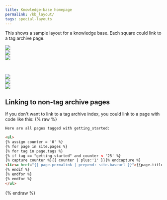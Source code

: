 ```yaml
---
title: Knowledge-base homepage
permalink: /kb_layout/
tags: special-layouts
---
```


This shows a sample layout for a knowledge base. Each square could link to a tag archive page. 


<div class="row">
          <div class="col-md-4"><a href="{{ "/tag-getting-started" | prepend: site.baseurl }}"><img src="//placehold.it/300x300" class="img-responsive"></a></div>
          <div class="col-md-4"><a href="{{ "/tag-overview" | prepend: site.baseurl }}"><img src="//placehold.it/300x300" class="img-responsive"></a></div>
          <div class="col-md-4"><a href="{{ "/tag-single-sourcing" | prepend: site.baseurl }}"><img src="//placehold.it/300x300" class="img-responsive"></a></div>
</div>
<p>&nbsp;</p>
<div class="row">
          <div class="col-md-4"><a href="{{ "/tag-publishing" | prepend: site.baseurl }}"><img src="//placehold.it/300x300" class="img-responsive"></a></div>
          <div class="col-md-4"><a href="{{ "/tag-special-layouts" | prepend: site.baseurl }}"><img src="//placehold.it/300x300" class="img-responsive"></a></div>
          <div class="col-md-4"><a href="{{ "/tag-formtting" | prepend: site.baseurl }}"><img src="//placehold.it/300x300" class="img-responsive"></a></div>
</div>
        
## Linking to non-tag archive pages

If you don't want to link to a tag archive index, you could link to a page with code like this:
{% raw %}
```html
Here are all pages tagged with getting_started:

<ul>
{% assign counter = '0' %}
{% for page in site.pages %}
{% for tag in page.tags %}
{% if tag == "getting-started" and counter < '25' %}
{% capture counter %}{{ counter | plus:'1' }}{% endcapture %}
<li><a href="{{ page.permalink | prepend: site.baseurl }}">{{page.title}}</a></li>
{% endif %}
{% endfor %}
{% endfor %} 
</ul>
```
{% endraw %}